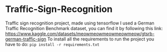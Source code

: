 # Traffic-Sign-Recognition
Traffic sign recognition project, made using tensorflow
I used a German Traffic Recognition Benchmark dataset, you can find it by following this link: https://www.kaggle.com/datasets/meowmeowmeowmeowmeow/gtsrb-german-traffic-sign
To install all the requirements to run the project you have to do: `pip install -r requirements.txt`
